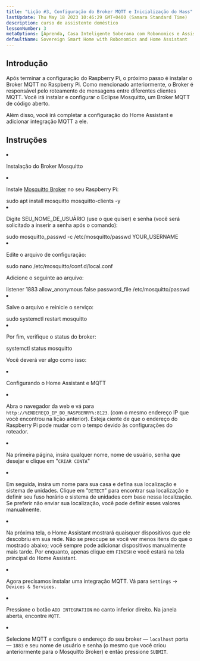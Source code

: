 ```yaml
---
title: "Lição #3, Configuração do Broker MQTT e Inicialização do Hass"
lastUpdate: Thu May 18 2023 10:46:29 GMT+0400 (Samara Standard Time)
description: curso de assistente doméstico
lessonNumber: 3
metaOptions: [Aprenda, Casa Inteligente Soberana com Robonomics e Assistente Doméstico]
defaultName: Sovereign Smart Home with Robonomics and Home Assistant
---
```


## Introdução

Após terminar a configuração do Raspberry Pi, o próximo passo é instalar o Broker MQTT no Raspberry Pi. Como mencionado anteriormente, o Broker é responsável pelo roteamento de mensagens entre diferentes clientes MQTT. Você irá instalar e configurar o Eclipse Mosquitto, um Broker MQTT de código aberto.

<LessonImages src="smart-house-course/lesson-3-1.jpg" alt="scheme" imageClasses="mb"/>

Além disso, você irá completar a configuração do Home Assistant e adicionar integração MQTT a ele.

## Instruções

<List type="numbers">

<li>


Instalação do Broker Mosquitto

<List>
<li>

Instale [Mosquitto Broker](https://mosquitto.org/) no seu Raspberry Pi:


<LessonCodeWrapper language="bash" noLines>
sudo apt install mosquitto mosquitto-clients -y
</LessonCodeWrapper>
</li>

<li>

Digite SEU_NOME_DE_USUÁRIO (use o que quiser) e senha (você será solicitado a inserir a senha após o comando):

<LessonCodeWrapper language="bash" noLines codeClass="big-code">
sudo mosquitto_passwd -c /etc/mosquitto/passwd YOUR_USERNAME
</LessonCodeWrapper>

</li>

<li>

Edite o arquivo de configuração:

<LessonCodeWrapper language="bash" noLines>
sudo nano /etc/mosquitto/conf.d/local.conf
</LessonCodeWrapper>

Adicione o seguinte ao arquivo:

<LessonCodeWrapper language="bash">
listener 1883
allow_anonymous false
password_file /etc/mosquitto/passwd
</LessonCodeWrapper>
</li>

<li>

Salve o arquivo e reinicie o serviço:

<LessonCodeWrapper language="bash" noLines>
sudo systemctl restart mosquitto
</LessonCodeWrapper>
</li>

<li>

Por fim, verifique o status do broker:

<LessonCodeWrapper language="bash" noLines>
systemctl status mosquitto
</LessonCodeWrapper>

Você deverá ver algo como isso:

<LessonImages src="smart-house-course/lesson-3-2.jpg" alt="code"/>
</li>
</List>
</li>

<li>

Configurando o Home Assistant e MQTT

<List>

<li>

Abra o navegador da web e vá para <code>http://%ENDEREÇO_IP_DO_RASPBERRY%:8123</code>. (com o mesmo endereço IP que você encontrou na lição anterior). Esteja ciente de que o endereço do Raspberry Pi pode mudar com o tempo devido às configurações do roteador. 

<LessonVideo controls :videos="[{src: 'https://crustipfs.info/ipfs/QmYd1Mh2VHVyF3WgvFsN3NFkozXscnCVmEV2YG86UKtK3C', type:'mp4'}]" />

</li>

<li>

Na primeira página, insira qualquer nome, nome de usuário, senha que desejar e clique em "<code>CRIAR CONTA</code>"
</li>

<li>

Em seguida, insira um nome para sua casa e defina sua localização e sistema de unidades. Clique em "<code>DETECT</code>" para encontrar sua localização e definir seu fuso horário e sistema de unidades com base nessa localização. Se preferir não enviar sua localização, você pode definir esses valores manualmente.

</li>

<li>

Na próxima tela, o Home Assistant mostrará quaisquer dispositivos que ele descobriu em sua rede. Não se preocupe se você ver menos itens do que o mostrado abaixo; você sempre pode adicionar dispositivos manualmente mais tarde. Por enquanto, apenas clique em <code>FINISH</code> e você estará na tela principal do Home Assistant.

</li>

<li>

Agora precisamos instalar uma integração MQTT. Vá para <code>Settings</code> -> <code>Devices & Services.</code>

<LessonVideo controls :videos="[{src: 'https://crustipfs.info/ipfs/QmYm9qNfpGdePRHRvmahY2DgHXRfAWNN6CasEY4tFRBARr', type:'mp4'}]" />

</li>

<li>

Pressione o botão <code>ADD INTEGRATION</code> no canto inferior direito. Na janela aberta, encontre <code>MQTT</code>.

</li>

<li>

Selecione MQTT e configure o endereço do seu broker — <code>localhost</code> porta — <code>1883</code> e seu nome de usuário e senha (o mesmo que você criou anteriormente para o Mosquitto Broker) e então pressione <code>SUBMIT</code>.
</li>

</List>
</li>
</List>